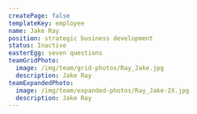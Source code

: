 ```yaml
---
createPage: false
templateKey: employee
name: Jake Ray
position: strategic business development
status: Inactive
easterEgg: seven questions
teamGridPhoto:
  image: /img/team/grid-photos/Ray_Jake.jpg
  description: Jake Ray
teamExpandedPhoto:
  image: /img/team/expanded-photos/Ray_Jake-2X.jpg
  description: Jake Ray
---
```

